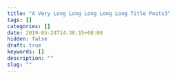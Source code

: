 ```yaml
---
title: "A Very Long Long Long Long Long Title Posts3"
tags: []
categories: []
date: 2019-05-24T14:38:15+08:00
hidden: false
draft: true
keywords: []
description: ""
slug: ""
---
```

